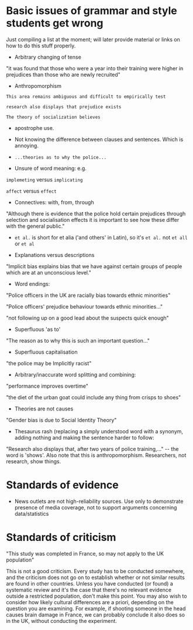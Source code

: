 # Basic issues of grammar and style students get wrong

Just compiling a list at the moment; will later provide material or links on how to do this stuff properly.

- Arbitrary changing of tense

"it was found that those who were a year into their training were higher in prejudices than those who are newly recruited" 


- Anthropomorphism 

`This area remains ambiguous and difficult to empirically test`

`research also displays that prejudice exists` 

`The theory of socialization believes`

- apostrophe use.

- Not knowing the difference between clauses and sentences. Which is annoying.

- `...theories as to why the police...`

- Unsure of word meaning: e.g.

`implemeting` versus `implicating`

`affect` versus `effect`

- Connectives: with, from, through 

"Although there is evidence that the police hold certain prejudices through
selection and socialisation effects it is important to see how these differ with the
general public."

- `et al.` is short for et alia ('and others' in Latin), so it's `et al.` not `et all` or `et al`

- Explanations versus descriptions

"Implicit bias explains bias that we have against certain groups of people which are at an unconscious level."

- Word endings:

"Police officers in the UK are racially bias towards ethnic minorities"

"Police officers' prejudice behaviour towards ethnic minorities..."

"not following up on a good lead about the suspects quick enough"

- Superfluous 'as to'

"The reason as to why this is such an important question..."

- Superfluous capitalisation

"the police may be Implicitly racist"

- Arbitrary/inaccurate word splitting and combining:

"performance improves overtime"

"the diet of the urban goat could include any thing from crisps to shoes"

- Theories are not causes

"Gender bias is due to Social Identity Theory"

- Thesaurus rash (replacing a simply understood word with a synonym, adding nothing and making the sentence harder to follow:

"Research also displays that, after two years of police training,..." -- the word is 'shows'. Also note that this is anthropomorphism. Researchers, not research, show things.

# Standards of evidence

- News outlets are not high-reliability sources. Use only to demonstrate presence of media coverage, not to 
support arguments concerning data/statistics

# Standards of criticism

"This study was completed in France, so may not apply to the UK population"

This is not a good criticism. Every study has to be conducted somewhere, and the criticism does not go on to establish whether or not similar results are found in other countries. Unless you have conducted (or found) a systematic review and it's the case that there's no relevant evidence outside a restricted population, don't make this point. You may also wish to consider how likely cultural differences are a priori, depending on the question you are examining. For example, if shooting someone in the head causes brain damage in France, we can probably conclude it also does so in the UK, without conducting the experiment.







